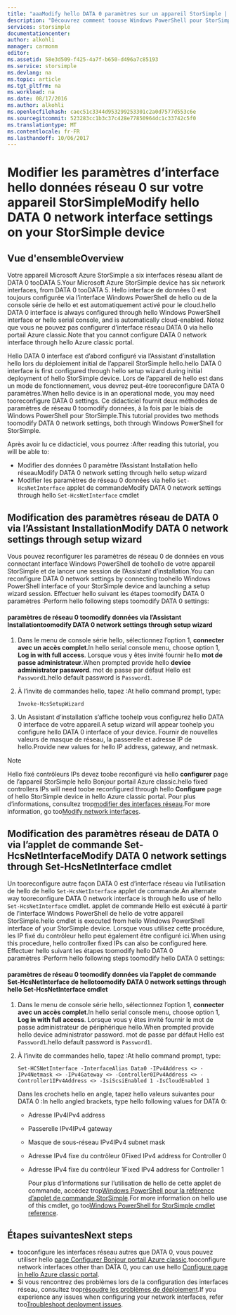 ```yaml
---
title: "aaaModify hello DATA 0 paramètres sur un appareil StorSimple | Documents Microsoft"
description: "Découvrez comment toouse Windows PowerShell pour StorSimple tooreconfigure hello interface réseau DATA 0 sur votre appareil StorSimple."
services: storsimple
documentationcenter: 
author: alkohli
manager: carmonm
editor: 
ms.assetid: 58e3d509-f425-4a7f-b650-d496a7c85193
ms.service: storsimple
ms.devlang: na
ms.topic: article
ms.tgt_pltfrm: na
ms.workload: na
ms.date: 08/17/2016
ms.author: alkohli
ms.openlocfilehash: caec51c3344d953299253301c2a0d7577d553c6e
ms.sourcegitcommit: 523283cc1b3c37c428e77850964dc1c33742c5f0
ms.translationtype: MT
ms.contentlocale: fr-FR
ms.lasthandoff: 10/06/2017
---
```

# <a name="modify-hello-data-0-network-interface-settings-on-your-storsimple-device"></a><span data-ttu-id="4c9a7-103">Modifier les paramètres d’interface hello données réseau 0 sur votre appareil StorSimple</span><span class="sxs-lookup"><span data-stu-id="4c9a7-103">Modify hello DATA 0 network interface settings on your StorSimple device</span></span>
## <a name="overview"></a><span data-ttu-id="4c9a7-104">Vue d'ensemble</span><span class="sxs-lookup"><span data-stu-id="4c9a7-104">Overview</span></span>
<span data-ttu-id="4c9a7-105">Votre appareil Microsoft Azure StorSimple a six interfaces réseau allant de DATA 0 tooDATA 5.</span><span class="sxs-lookup"><span data-stu-id="4c9a7-105">Your Microsoft Azure StorSimple device has six network interfaces, from DATA 0 tooDATA 5.</span></span> <span data-ttu-id="4c9a7-106">Hello interface de données 0 est toujours configurée via l’interface Windows PowerShell de hello ou de la console série de hello et est automatiquement activé pour le cloud.</span><span class="sxs-lookup"><span data-stu-id="4c9a7-106">hello DATA 0 interface is always configured through hello Windows PowerShell interface or hello serial console, and is automatically cloud-enabled.</span></span> <span data-ttu-id="4c9a7-107">Notez que vous ne pouvez pas configurer d’interface réseau DATA 0 via hello portail Azure classic.</span><span class="sxs-lookup"><span data-stu-id="4c9a7-107">Note that you cannot configure DATA 0 network interface through hello Azure classic portal.</span></span> 

<span data-ttu-id="4c9a7-108">Hello DATA 0 interface est d’abord configuré via l’Assistant d’installation hello lors du déploiement initial de l’appareil StorSimple hello.</span><span class="sxs-lookup"><span data-stu-id="4c9a7-108">hello DATA 0 interface is first configured through hello setup wizard during initial deployment of hello StorSimple device.</span></span> <span data-ttu-id="4c9a7-109">Lors de l’appareil de hello est dans un mode de fonctionnement, vous devrez peut-être tooreconfigure DATA 0 paramètres.</span><span class="sxs-lookup"><span data-stu-id="4c9a7-109">When hello device is in an operational mode, you may need tooreconfigure DATA 0 settings.</span></span> <span data-ttu-id="4c9a7-110">Ce didacticiel fournit deux méthodes de paramètres de réseau 0 toomodify données, à la fois par le biais de Windows PowerShell pour StorSimple.</span><span class="sxs-lookup"><span data-stu-id="4c9a7-110">This tutorial provides two methods toomodify DATA 0 network settings, both through Windows PowerShell for StorSimple.</span></span>

<span data-ttu-id="4c9a7-111">Après avoir lu ce didacticiel, vous pourrez :</span><span class="sxs-lookup"><span data-stu-id="4c9a7-111">After reading this tutorial, you will be able to:</span></span>

* <span data-ttu-id="4c9a7-112">Modifier des données 0 paramètre l’Assistant Installation hello réseau</span><span class="sxs-lookup"><span data-stu-id="4c9a7-112">Modify DATA 0 network setting through hello setup wizard</span></span>
* <span data-ttu-id="4c9a7-113">Modifier les paramètres de réseau 0 données via hello `Set-HcsNetInterface` applet de commande</span><span class="sxs-lookup"><span data-stu-id="4c9a7-113">Modify DATA 0 network settings through hello `Set-HcsNetInterface` cmdlet</span></span>

## <a name="modify-data-0-network-settings-through-setup-wizard"></a><span data-ttu-id="4c9a7-114">Modification des paramètres réseau de DATA 0 via l’Assistant Installation</span><span class="sxs-lookup"><span data-stu-id="4c9a7-114">Modify DATA 0 network settings through setup wizard</span></span>
<span data-ttu-id="4c9a7-115">Vous pouvez reconfigurer les paramètres de réseau 0 de données en vous connectant interface Windows PowerShell de toohello de votre appareil StorSimple et de lancer une session de l’Assistant d’installation.</span><span class="sxs-lookup"><span data-stu-id="4c9a7-115">You can reconfigure DATA 0 network settings by connecting toohello Windows PowerShell interface of your StorSimple device and launching a setup wizard session.</span></span> <span data-ttu-id="4c9a7-116">Effectuer hello suivant les étapes toomodify DATA 0 paramètres :</span><span class="sxs-lookup"><span data-stu-id="4c9a7-116">Perform hello following steps toomodify DATA 0 settings:</span></span>

#### <a name="toomodify-data-0-network-settings-through-setup-wizard"></a><span data-ttu-id="4c9a7-117">paramètres de réseau 0 toomodify données via l’Assistant Installation</span><span class="sxs-lookup"><span data-stu-id="4c9a7-117">toomodify DATA 0 network settings through setup wizard</span></span>
1. <span data-ttu-id="4c9a7-118">Dans le menu de console série hello, sélectionnez l’option 1, **connecter avec un accès complet**.</span><span class="sxs-lookup"><span data-stu-id="4c9a7-118">In hello serial console menu, choose option 1, **Log in with full access**.</span></span> <span data-ttu-id="4c9a7-119">Lorsque vous y êtes invité fournir hello **mot de passe administrateur**.</span><span class="sxs-lookup"><span data-stu-id="4c9a7-119">When prompted provide hello **device administrator password**.</span></span> <span data-ttu-id="4c9a7-120">mot de passe par défaut Hello est `Password1`.</span><span class="sxs-lookup"><span data-stu-id="4c9a7-120">hello default password is `Password1`.</span></span>
2. <span data-ttu-id="4c9a7-121">À l’invite de commandes hello, tapez :</span><span class="sxs-lookup"><span data-stu-id="4c9a7-121">At hello command prompt, type:</span></span>
   
    `Invoke-HcsSetupWizard`
3. <span data-ttu-id="4c9a7-122">Un Assistant d’installation s’affiche toohelp vous configurez hello DATA 0 interface de votre appareil.</span><span class="sxs-lookup"><span data-stu-id="4c9a7-122">A setup wizard will appear toohelp you configure hello DATA 0 interface of your device.</span></span> <span data-ttu-id="4c9a7-123">Fournir de nouvelles valeurs de masque de réseau, la passerelle et adresse IP de hello.</span><span class="sxs-lookup"><span data-stu-id="4c9a7-123">Provide new values for hello IP address, gateway, and netmask.</span></span>

> [!NOTE]
> <span data-ttu-id="4c9a7-124">Hello fixé contrôleurs IPs devez toobe reconfiguré via hello **configurer** page de l’appareil StorSimple hello Bonjour portail Azure classic.</span><span class="sxs-lookup"><span data-stu-id="4c9a7-124">hello fixed controllers IPs will need toobe reconfigured through hello **Configure** page of hello StorSimple device in hello Azure classic portal.</span></span> <span data-ttu-id="4c9a7-125">Pour plus d’informations, consultez trop[modifier des interfaces réseau](storsimple-modify-device-config.md#modify-network-interfaces).</span><span class="sxs-lookup"><span data-stu-id="4c9a7-125">For more information, go too[Modify network interfaces](storsimple-modify-device-config.md#modify-network-interfaces).</span></span>
> 
> 

## <a name="modify-data-0-network-settings-through-set-hcsnetinterface-cmdlet"></a><span data-ttu-id="4c9a7-126">Modification des paramètres réseau de DATA 0 via l’applet de commande Set-HcsNetInterface</span><span class="sxs-lookup"><span data-stu-id="4c9a7-126">Modify DATA 0 network settings through Set-HcsNetInterface cmdlet</span></span>
<span data-ttu-id="4c9a7-127">Un tooreconfigure autre façon DATA 0 est d’interface réseau via l’utilisation de hello de hello `Set-HcsNetInterface` applet de commande.</span><span class="sxs-lookup"><span data-stu-id="4c9a7-127">An alternate way tooreconfigure DATA 0 network interface is through hello use of  hello `Set-HcsNetInterface` cmdlet.</span></span> <span data-ttu-id="4c9a7-128">applet de commande Hello est exécuté à partir de l’interface Windows PowerShell de hello de votre appareil StorSimple.</span><span class="sxs-lookup"><span data-stu-id="4c9a7-128">hello cmdlet is executed from hello Windows PowerShell interface of your StorSimple device.</span></span> <span data-ttu-id="4c9a7-129">Lorsque vous utilisez cette procédure, les IP fixé du contrôleur hello peut également être configuré ici.</span><span class="sxs-lookup"><span data-stu-id="4c9a7-129">When using this procedure, hello controller fixed IPs can also be configured here.</span></span> <span data-ttu-id="4c9a7-130">Effectuer hello suivant les étapes toomodify hello DATA 0 paramètres :</span><span class="sxs-lookup"><span data-stu-id="4c9a7-130">Perform hello following steps toomodify hello DATA 0 settings:</span></span> 

#### <a name="toomodify-data-0-network-settings-through-hello-set-hcsnetinterface-cmdlet"></a><span data-ttu-id="4c9a7-131">paramètres de réseau 0 toomodify données via l’applet de commande Set-HcsNetInterface de hello</span><span class="sxs-lookup"><span data-stu-id="4c9a7-131">toomodify DATA 0 network settings through hello Set-HcsNetInterface cmdlet</span></span>
1. <span data-ttu-id="4c9a7-132">Dans le menu de console série hello, sélectionnez l’option 1, **connecter avec un accès complet**.</span><span class="sxs-lookup"><span data-stu-id="4c9a7-132">In hello serial console menu, choose option 1, **Log in with full access**.</span></span> <span data-ttu-id="4c9a7-133">Lorsque vous y êtes invité fournir le mot de passe administrateur de périphérique hello.</span><span class="sxs-lookup"><span data-stu-id="4c9a7-133">When prompted provide hello device administrator password.</span></span> <span data-ttu-id="4c9a7-134">mot de passe par défaut Hello est `Password1`.</span><span class="sxs-lookup"><span data-stu-id="4c9a7-134">hello default password is `Password1`.</span></span>
2. <span data-ttu-id="4c9a7-135">À l’invite de commandes hello, tapez :</span><span class="sxs-lookup"><span data-stu-id="4c9a7-135">At hello command prompt, type:</span></span>
   
    `Set-HCSNetInterface -InterfaceAlias Data0 -IPv4Address <> -IPv4Netmask <> -IPv4Gateway <> -Controller0IPv4Address <> -Controller1IPv4Address <> -IsiScsiEnabled 1 -IsCloudEnabled 1`
   
    <span data-ttu-id="4c9a7-136">Dans les crochets hello en angle, tapez hello valeurs suivantes pour DATA 0 :</span><span class="sxs-lookup"><span data-stu-id="4c9a7-136">In hello angled brackets, type hello following values for DATA 0:</span></span>
   
   * <span data-ttu-id="4c9a7-137">Adresse IPv4</span><span class="sxs-lookup"><span data-stu-id="4c9a7-137">IPv4 address</span></span>
   * <span data-ttu-id="4c9a7-138">Passerelle IPv4</span><span class="sxs-lookup"><span data-stu-id="4c9a7-138">IPv4 gateway</span></span>
   * <span data-ttu-id="4c9a7-139">Masque de sous-réseau IPv4</span><span class="sxs-lookup"><span data-stu-id="4c9a7-139">IPv4 subnet mask</span></span>
   * <span data-ttu-id="4c9a7-140">Adresse IPv4 fixe du contrôleur 0</span><span class="sxs-lookup"><span data-stu-id="4c9a7-140">Fixed IPv4 address for Controller 0</span></span>
   * <span data-ttu-id="4c9a7-141">Adresse IPv4 fixe du contrôleur 1</span><span class="sxs-lookup"><span data-stu-id="4c9a7-141">Fixed IPv4 address for Controller 1</span></span>
     
     <span data-ttu-id="4c9a7-142">Pour plus d’informations sur l’utilisation de hello de cette applet de commande, accédez trop[Windows PowerShell pour la référence d’applet de commande StorSimple](https://technet.microsoft.com/library/dn688161.aspx).</span><span class="sxs-lookup"><span data-stu-id="4c9a7-142">For more information on hello use of this cmdlet, go too[Windows PowerShell for StorSimple cmdlet reference](https://technet.microsoft.com/library/dn688161.aspx).</span></span>

## <a name="next-steps"></a><span data-ttu-id="4c9a7-143">Étapes suivantes</span><span class="sxs-lookup"><span data-stu-id="4c9a7-143">Next steps</span></span>
* <span data-ttu-id="4c9a7-144">tooconfigure les interfaces réseau autres que DATA 0, vous pouvez utiliser hello [page Configurer Bonjour portail Azure classic](storsimple-modify-device-config.md).</span><span class="sxs-lookup"><span data-stu-id="4c9a7-144">tooconfigure network interfaces other than DATA 0, you can use hello [Configure page in hello Azure classic portal](storsimple-modify-device-config.md).</span></span> 
* <span data-ttu-id="4c9a7-145">Si vous rencontrez des problèmes lors de la configuration des interfaces réseau, consultez trop[résoudre les problèmes de déploiement](storsimple-troubleshoot-deployment.md).</span><span class="sxs-lookup"><span data-stu-id="4c9a7-145">If you experience any issues when configuring your network interfaces, refer too[Troubleshoot deployment issues](storsimple-troubleshoot-deployment.md).</span></span>

